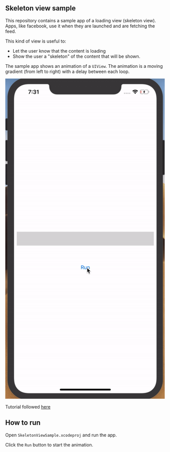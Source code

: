 ## Skeleton view sample

This repository contains a sample app of a loading view (skeleton view). Apps, like facebook, use it when they are launched and are fetching the feed.

This kind of view is useful to:

-   Let the user know that the content is loading
-   Show the user a "skeleton" of the content that will be shown.

The sample app shows an animation of a `UIView`. The animation is a moving gradient (from left to right) with a delay between each loop.

![app gif](./app-gif.gif)

Tutorial followed [here](https://medium.com/the-aesthetic-programmer/facebook-loading-labels-animation-simple-approach-for-skeleton-view-in-swift-4-4fcdfeffd121)

## How to run

Open `SkeletonViewSample.xcodeproj` and run the app.

Click the `Run` button to start the animation.
